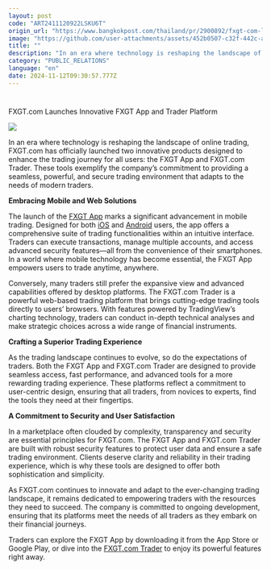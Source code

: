 ```yaml
---
layout: post
code: "ART2411120922LSKU6T"
origin_url: "https://www.bangkokpost.com/thailand/pr/2900892/fxgt-com-launches-innovative-fxgt-app-and-trader-platform"
image: "https://github.com/user-attachments/assets/452b0507-c32f-442c-a381-9de3d8bd9758"
title: ""
description: "In an era where technology is reshaping the landscape of online trading, FXGT.com has officially launched two innovative products designed to enhance the trading journey for all users: the FXGT App and FXGT.com Trader. These tools exemplify the company’s commitment to providing a seamless, powerful, and secure trading environment that adapts to the needs of modern traders."
category: "PUBLIC_RELATIONS"
language: "en"
date: 2024-11-12T09:30:57.777Z
---
```


# 

FXGT.com Launches Innovative FXGT App and Trader Platform

![](https://github.com/user-attachments/assets/15824127-fcdd-4313-a92e-9f462fb85929)

In an era where technology is reshaping the landscape of online trading, FXGT.com has officially launched two innovative products designed to enhance the trading journey for all users: the FXGT App and FXGT.com Trader. These tools exemplify the company’s commitment to providing a seamless, powerful, and secure trading environment that adapts to the needs of modern traders.

**Embracing Mobile and Web Solutions**

The launch of the [FXGT App](https://fxgt.com/fxgt-app/) marks a significant advancement in mobile trading. Designed for both [iOS](https://apps.apple.com/app/fxgt-trade-the-markets/id6680187341) and [Android](https://play.google.com/store/apps/details?id=com.fxgt.app&pcampaignid=web_share) users, the app offers a comprehensive suite of trading functionalities within an intuitive interface. Traders can execute transactions, manage multiple accounts, and access advanced security features—all from the convenience of their smartphones. In a world where mobile technology has become essential, the FXGT App empowers users to trade anytime, anywhere.

Conversely, many traders still prefer the expansive view and advanced capabilities offered by desktop platforms. The FXGT.com Trader is a powerful web-based trading platform that brings cutting-edge trading tools directly to users’ browsers. With features powered by TradingView’s charting technology, traders can conduct in-depth technical analyses and make strategic choices across a wide range of financial instruments.

**Crafting a Superior Trading Experience**

As the trading landscape continues to evolve, so do the expectations of traders. Both the FXGT App and FXGT.com Trader are designed to provide seamless access, fast performance, and advanced tools for a more rewarding trading experience. These platforms reflect a commitment to user-centric design, ensuring that all traders, from novices to experts, find the tools they need at their fingertips.

**A Commitment to Security and User Satisfaction**

In a marketplace often clouded by complexity, transparency and security are essential principles for FXGT.com. The FXGT App and FXGT.com Trader are built with robust security features to protect user data and ensure a safe trading environment. Clients deserve clarity and reliability in their trading experience, which is why these tools are designed to offer both sophistication and simplicity.

As FXGT.com continues to innovate and adapt to the ever-changing trading landscape, it remains dedicated to empowering traders with the resources they need to succeed. The company is committed to ongoing development, ensuring that its platforms meet the needs of all traders as they embark on their financial journeys.

Traders can explore the FXGT App by downloading it from the App Store or Google Play, or dive into the [FXGT.com Trader](https://fxgt.com/fxgt-trader/) to enjoy its powerful features right away.
